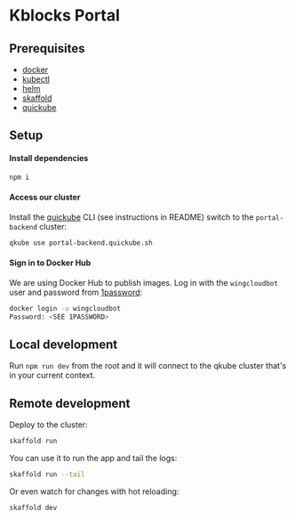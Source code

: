# Kblocks Portal

## Prerequisites

* [docker](https://www.docker.com/)
* [kubectl](https://kubernetes.io/docs/reference/kubectl/)
* [helm](https://helm.sh/)
* [skaffold](https://skaffold.dev/)
* [quickube](https://github.com/winglang/quickube)

## Setup

#### Install dependencies

```sh
npm i
```

#### Access our cluster

Install the [quickube](https://github.com/winglang/quickube) CLI (see instructions in README)
switch to the `portal-backend` cluster:

```sh
qkube use portal-backend.quickube.sh
```

#### Sign in to Docker Hub

We are using Docker Hub to publish images. Log in with the `wingcloudbot` user and password from [1password]:

```sh
docker login -u wingcloudbot
Password: <SEE 1PASSWORD>
```

[1password]: https://start.1password.com/open/i?a=E2C6K5R5T5BZFDLNI34WC55CCU&v=gb5pxjy6oqlfg4rbxjfiwapmwy&i=lzd45n6b5mraghh53hnq74hccy&h=wingcloud.1password.com

## Local development

Run `npm run dev` from the root and it will connect to the qkube cluster that's in your current
context.

## Remote development

Deploy to the cluster:

```sh
skaffold run
```

You can use it to run the app and tail the logs:

```sh
skaffold run --tail
```

Or even watch for changes with hot reloading:

```sh
skaffold dev
```
